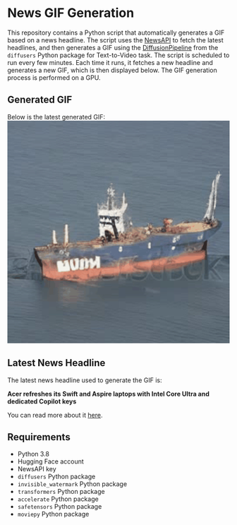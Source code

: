 # News GIF Generation
This repository contains a Python script that automatically generates a GIF based on a news headline. The script uses the [NewsAPI](https://newsapi.org/) to fetch the latest headlines, and then generates a GIF using the [DiffusionPipeline](https://github.com/huggingface/diffusers) from the `diffusers` Python package for Text-to-Video task.
The script is scheduled to run every few minutes. Each time it runs, it fetches a new headline and generates a new GIF, which is then displayed below. The GIF generation process is performed on a GPU.

## Generated GIF
Below is the latest generated GIF:
![Generated GIF](output.gif?raw=true&v=1704742485)

## Latest News Headline
The latest news headline used to generate the GIF is:

**Acer refreshes its Swift and Aspire laptops with Intel Core Ultra and dedicated Copilot keys**

You can read more about it [here](https://www.engadget.com/acer-refreshes-its-swift-and-aspire-laptops-with-intel-core-ultra-and-dedicated-copilot-keys-170029734.html).

## Requirements
- Python 3.8
- Hugging Face account
- NewsAPI key
- `diffusers` Python package
- `invisible_watermark` Python package
- `transformers` Python package
- `accelerate` Python package
- `safetensors` Python package
- `moviepy` Python package
